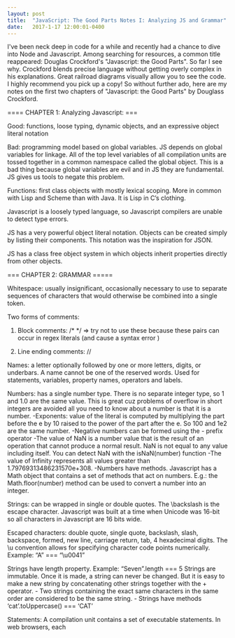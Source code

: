 ```yaml
---
layout: post
title:  "JavaScript: The Good Parts Notes I: Analyzing JS and Grammar"
date:   2017-1-17 12:00:01-0400
---
```


I've been neck deep in code for a while and recently had a chance to dive into Node and Javascript. Among searching for resources, a common title reappeared: Douglas Crockford's "Javascript: the Good Parts". So far I see why. Crockford blends precise language without getting overly complex in his explanations. Great railroad diagrams visually allow you to see the code. I highly recommend you pick up a copy! So without further ado, here are my notes on the first two chapters of "Javascript: the Good Parts" by Douglass Crockford.

 ==== CHAPTER 1: Analyzing Javascript: ===

Good: functions, loose typing, dynamic objects, and an expressive object literal notation

Bad: programming model based on global variables. JS depends on global variables for linkage. All of the top level variables of all compilation units are tossed together in a common namespace called the global object. This is a bad thing because global variables are evil and in JS they are fundamental. JS gives us tools to negate this problem.

Functions: first class objects with mostly lexical scoping. More in common with Lisp and Scheme than with Java. It is Lisp in C’s clothing.

Javascript is a loosely typed language, so Javascript compilers are unable to detect type errors. 

JS has a very powerful object literal notation. Objects can be created simply by listing their components. This notation was the inspiration for JSON.

JS has a class free object system in which objects inherit properties directly from other objects.

=== CHAPTER 2: GRAMMAR =====

Whitespace: usually insignificant, occasionally necessary to use to separate sequences of characters that would otherwise be combined into a single token. 

Two forms of comments:
1. Block comments: /* */
	=> try not to use these because these pairs can occur in regex literals (and cause a syntax error )

2. Line ending comments: // 

Names: a letter optionally followed by one or more letters, digits, or underbars. A name cannot be one of the reserved words. Used for statements, variables, property names, operators and labels.

Numbers: has a single number type. There is no separate integer type, so 1 and 1.0 are the same value. This is great cuz problems of overflow in short integers are avoided all you need to know about a number is that it is a number.
	-Exponents: value of the literal is computed by multiplying the part before the e by 10 raised to the power of the part after the e. So 100 and 1e2 are the same number.
	-Negative numbers can be formed using the - prefix operator
	-The value of NaN is a number value that is the result of an operation that cannot produce a normal result. NaN is not equal to any value including itself. You can detect NaN with the isNaN(number) function
	-The value of Infinity represents all values greater than 1.79769313486231570e+308. 
	-Numbers have methods. Javascript has a Math object that contains a set of methods that act on numbers. E.g.: the Math.floor(number) method can be used to convert a number into an integer.

Strings: can be wrapped in single or double quotes. The \backslash is the escape character. Javascript was built at a time when Unicode was 16-bit so all characters in Javascript are 16 bits wide. 

Escaped characters: double quote, single quote, backslash, slash, backspace, formed, new line, carriage return, tab, 4 hexadecimal digits. The \u convention allows for specifying character code points numerically. Example: “A” === “\u0041”

Strings have length property. Example: “Seven”.length === 5
Strings are immutable. Once it is made, a string can never be changed. But it is easy to make a new string by concatenating other strings together with the + operator.
	- Two strings containing the exact same characters in the same order are considered to be the same string.
	- Strings have methods ‘cat’.toUppercase() === ‘CAT’

Statements:
	A compilation unit contains a set of executable statements. In web browsers, each <script> tag delivers a compilation unit that is compiled and immediately executed. Lacking a linker, Javascript throws them all together in a common global namespace.

When used inside a function, the var statement defines the functions private variables.

The switch, while, for, and do statements are allowed to have an optional label prefix that interacts with the break statement.

Statements can be an expression statement, disruptive statement, or try statement.

Statements are executed from top to bottom. The sequence of execution can be altered by the conditional statements (if and switch), by the looping statements (while, for and do), by the disruptive statements (break, return, and throw), and by function invocation.

A block is a set of statements wrapped in curly braces. Blocks don’t create a new scope so variables should be defined at the top of the function not in blocks.

Falsey values: false, null, undefined, the empty string ‘’, the number 0, the number NaN
Truthey: all other values (including the string ‘false’)


Switch Statement: performs a multiway branch. It compares the expression for equality with all of the specified cases. The expression can produce a number or string. When an exact match is found, the statements of the matching case clause are executed. If there is no match, the optional default statements are executed.
	- A case clause contains one or more case expressions. The case expressions need not be constants. The statements following a clause should be a disruptive statement to prevent fall through into the next case. The break statement can be used to exit from a switch.

	var text;
	var fruits = document.getElementById("myInput").value;

	switch(fruits) {
	    case "Banana":
	        text = "Banana is good!";
	        break;
	    case "Orange":
	        text = "I am not a fan of orange.";
	        break;
	    case "Apple":
	        text = "How you like them apples?";
	        break;
	    default:
	        text = "I have never heard of that fruit...";
	}

A while statement performs a simple loop. If the expression is falsey, then the loop will break. While the expression is truthey, the block will be executed.

The for statement has 3 optional clauses:
	1. initialization: initializes the loop variable
	2. condition: tests loop the variable against a completion criterion. if condition is omitted, the condition of true is assumed. if condition is false, the loop breaks.
	3. increment: loop increments if the block is executed and loop repeats with the condition

	for (var i = 0; i < array.length; i++) {
		array.push(“hi”) // “hi” is added for every item of in the array
	}


The other “for in” loop enumerates the property names (or keys) of an object. On each iteration, another property name string from the object is assigned to the variable. 
	- usually necessary to test object.hasOwnProperty(variable) to determine whether the property name is truly a member of the object or was found instead of the prototype chain:
	for (myVar in obj){
		if (obj.hasOwnProperty(myvar)){
			…
		}
	}


The do statement: similar to while statement except the expression is tested after the block is executed instead of before . That means the block will always be executed at least once.
	=> do {block} while (expression);

The try statement: executes a block and catches any exceptions that were thrown by the block. The catch clause defines a new variable that will receive the exception.
	=> try {block} catch (variable name) {block}

The throw statement raises an exception. If the throw statement is in a try block, then control goes to the catch clause. Otherwise, the function invocation is abandoned and control goes to the catch clause of the try in the calling function.
	
The expression is usually an object literal containing a name property and a message property. The catcher of the exception can use that information to determine what to do.
	 => throw (expression);

The return statement causes the early return from a function. It can also specify the value to be returned. If a return is not specified, then the return value will be undefined. JS does not allow a line end between the return and the expression.
	=> return (expression);

The break statement causes the exit from the loop statement or a switch statement. It can optionally have a label that will cause an exit from the labeled statement. JS does not allow a line end between the break and the label.

An expression statement can either assign values to one or more variables or members, invoke a method, delete a property from an object. The = operation is used for assignment

The simplest expressions are:
	- a literal values (string or number), 
	- invocation expressions preceded by new
	- a refinement expression preceded by delete, 
	- expression wrapped in parentheses
	- an expression preceded by a prefix operator
	- an expression followed by: an infix operator
	- another expression, the ? ternary operator followed by another expression, then by :, and then by yet another expression, 
	-an invocation
	- a refinement.

Operators: Here is the order of precedence from highest to lowest. (higher means they bind the tightest… parentheses can be used to alter the normal precedence):

Highest Precedence:
. [ ] ( ) … refinement and invocation
delete new typeof _ - ! … unary operators
* / % … multiplication, division, modulo
+ -  … add/concat, subtract
 >= <= > < … inequality
=== !=== … equality
&& … logical and
|| … logical or
? : … ternary
Lowest Precedence

Typeof: produces values like ’number’, ‘string’, boolean, undefined, function, object. If the operand is an array or null, the the result is object

The / operator can produce a noninteger even if both operands are integers.

A refinement is used to specify a property or element of an object or array. 

Object literals: notations for specifying new objects. The names of the properties can be specified as names or as strings. The names are treated as literal names, not variable names (so the names of the properties of the object must be known at compile time). the values of the properties are expressions.
	=> { objectName : expression }

Array literals: specify new arrays
	=> [ element, element2 ]

Function literals: defines a function value. It can have an optional name that it can use to call itself recursively. It can specify a list of parameters that will act as variables initialized by the invocation arguments. The body of the function includes variable definitions and statements.



